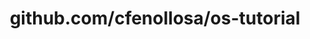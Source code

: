 ---
layout: post
title: github.com/cfenollosa/os-tutorial
categories: link
tags: [انگلیسی, برنامه‌نویسی]
---